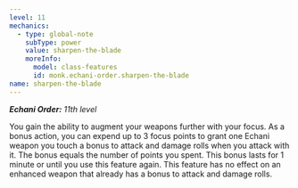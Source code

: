 ```yaml
---
level: 11
mechanics:
  - type: global-note
    subType: power
    value: sharpen-the-blade
    moreInfo:
      model: class-features
      id: monk.echani-order.sharpen-the-blade
name: sharpen-the-blade
---
```

_**Echani Order:** 11th level_
You gain the ability to augment your weapons further with your focus. As a bonus action, you can expend up to 3 focus points to grant one Echani weapon you touch a bonus to attack and damage rolls when you attack with it. The bonus equals the number of points you spent. This bonus lasts for 1 minute or until you use this feature again. This feature has no effect on an enhanced weapon that already has a bonus to attack and damage rolls.